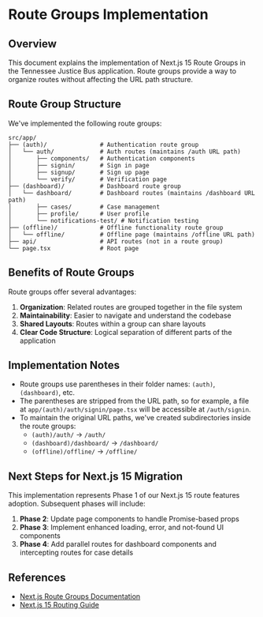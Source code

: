 # Route Groups Implementation

## Overview

This document explains the implementation of Next.js 15 Route Groups in the Tennessee Justice Bus application. Route groups provide a way to organize routes without affecting the URL path structure.

## Route Group Structure

We've implemented the following route groups:

```
src/app/
├── (auth)/               # Authentication route group
│   └── auth/             # Auth routes (maintains /auth URL path)
│       ├── components/   # Authentication components
│       ├── signin/       # Sign in page
│       ├── signup/       # Sign up page
│       └── verify/       # Verification page
├── (dashboard)/          # Dashboard route group
│   └── dashboard/        # Dashboard routes (maintains /dashboard URL path)
│       ├── cases/        # Case management
│       ├── profile/      # User profile
│       └── notifications-test/ # Notification testing
├── (offline)/            # Offline functionality route group
│   └── offline/          # Offline page (maintains /offline URL path)
├── api/                  # API routes (not in a route group)
└── page.tsx              # Root page
```

## Benefits of Route Groups

Route groups offer several advantages:

1. **Organization**: Related routes are grouped together in the file system
2. **Maintainability**: Easier to navigate and understand the codebase
3. **Shared Layouts**: Routes within a group can share layouts
4. **Clear Code Structure**: Logical separation of different parts of the application

## Implementation Notes

- Route groups use parentheses in their folder names: `(auth)`, `(dashboard)`, etc.
- The parentheses are stripped from the URL path, so for example, a file at `app/(auth)/auth/signin/page.tsx` will be accessible at `/auth/signin`.
- To maintain the original URL paths, we've created subdirectories inside the route groups:
  - `(auth)/auth/` → `/auth/`
  - `(dashboard)/dashboard/` → `/dashboard/`
  - `(offline)/offline/` → `/offline/`

## Next Steps for Next.js 15 Migration

This implementation represents Phase 1 of our Next.js 15 route features adoption. Subsequent phases will include:

1. **Phase 2**: Update page components to handle Promise-based props
2. **Phase 3**: Implement enhanced loading, error, and not-found UI components
3. **Phase 4**: Add parallel routes for dashboard components and intercepting routes for case details

## References

- [Next.js Route Groups Documentation](https://nextjs.org/docs/app/building-your-application/routing/route-groups)
- [Next.js 15 Routing Guide](./nextjs15-routing-guide.md)
